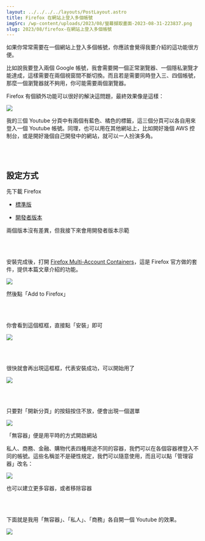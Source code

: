 ```yaml
---
layout: ../../../../layouts/PostLayout.astro
title: Firefox 在網站上登入多個帳號
imgSrc: /wp-content/uploads/2023/08/螢幕擷取畫面-2023-08-31-223837.png
slug: 2023/08/firefox-在網站上登入多個帳號
---
```


  
如果你常常需要在一個網站上登入多個帳號，你應該會覺得我要介紹的這功能很方便。



  
比如說我要登入兩個 Google 帳號，我會需要開一個正常瀏覽器、一個隱私瀏覽才能達成，這樣需要在兩個視窗間不斷切換。而且若是需要同時登入三、四個帳號，那麼一個瀏覽器就不夠用，你可能需要兩個瀏覽器。



  
Firefox 有個額外功能可以很好的解決這問題，最終效果像是這樣：



![](/wp-content/uploads/2023/08/螢幕擷取畫面-2023-08-31-223922-1-1024x357.png)



  
我的三個 Youtube 分頁中有兩個有藍色、橘色的標籤，這三個分頁可以各自用來登入一個 Youtube 帳號。同理，也可以用在其他網站上，比如開好幾個 AWS 控制台，或是開好幾個自己開發中的網站，就可以一人扮演多角。



<br><br>



  
## 設定方式



  
先下載 Firefox




  
- [標準版](https://www.mozilla.org/zh-TW/firefox/new/)



  
- [開發者版本](https://www.mozilla.org/zh-TW/firefox/developer/)




  
兩個版本沒有差異，但我接下來會用開發者版本示範



<br><br>



  
安裝完成後，打開 [Firefox Multi-Account Containers](https://addons.mozilla.org/en-US/firefox/addon/multi-account-containers/)，這是 Firefox 官方做的套件，提供本篇文章介紹的功能。



![](/wp-content/uploads/2023/08/螢幕擷取畫面-2023-08-31-223734-1024x499.png)



  
然後點「Add to Firefox」



<br><br>



  
你會看到這個框框，直接點「安裝」即可



![](/wp-content/uploads/2023/08/螢幕擷取畫面-2023-08-31-223743.png)



<br><br>



  
很快就會再出現這框框，代表安裝成功，可以開始用了



![](/wp-content/uploads/2023/08/螢幕擷取畫面-2023-08-31-225544.png)



<br><br>



  
只要對「開新分頁」的按鈕按住不放，便會出現一個選單



![](/wp-content/uploads/2023/08/螢幕擷取畫面-2023-08-31-223837.png)



  
「無容器」便是用平時的方式開啟網站



  
私人、商務、金融、購物代表四種用途不同的容器，我們可以在各個容器裡登入不同的帳號。這些名稱並不是硬性規定，我們可以隨意使用，而且可以點「管理容器」改名：



![](/wp-content/uploads/2023/08/螢幕擷取畫面-2023-08-31-230217.png)



  
也可以建立更多容器，或者移除容器



<br><br>



  
下面就是我用「無容器」、「私人」、「商務」各自開一個 Youtube 的效果。



![](/wp-content/uploads/2023/08/螢幕擷取畫面-2023-08-31-223922-2-1024x357.png)



  

